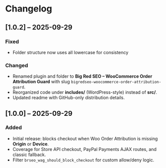 # Changelog

## [1.0.2] – 2025-09-29
### Fixed
- Folder structure now uses all lowercase for consistency

### Changed
- Renamed plugin and folder to **Big Red SEO – WooCommerce Order Attribution Guard** with slug `bigredseo-woocommerce-order-attribution-guard`.
- Reorganized code under **includes/** (WordPress-style) instead of **src/**.
- Updated readme with GitHub-only distribution details.

## [1.0.0] – 2025-09-29
### Added
- Initial release: blocks checkout when Woo Order Attribution is missing **Origin** or **Device**.
- Coverage for Store API checkout, PayPal Payments AJAX routes, and classic fallback.
- Filter `brseo_wag_should_block_checkout` for custom allow/deny logic.
